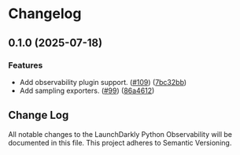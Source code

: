 # Changelog

## 0.1.0 (2025-07-18)


### Features

* Add observability plugin support. ([#109](https://github.com/launchdarkly/observability-sdk/issues/109)) ([7bc32bb](https://github.com/launchdarkly/observability-sdk/commit/7bc32bbbfa4abc1cc5fd3d48b09c8f3ef1988f83))
* Add sampling exporters. ([#99](https://github.com/launchdarkly/observability-sdk/issues/99)) ([86a4612](https://github.com/launchdarkly/observability-sdk/commit/86a461211ce03d50a6e5027f7a2ac843b2c002bf))

## Change Log

All notable changes to the LaunchDarkly Python Observability will be documented in this file. This project adheres to Semantic Versioning.
